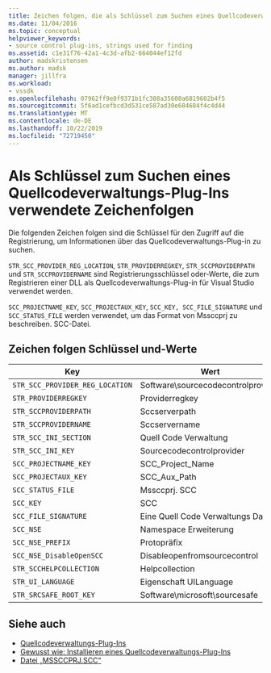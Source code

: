 ```yaml
---
title: Zeichen folgen, die als Schlüssel zum Suchen eines Quellcodeverwaltungs-Plug-ins verwendet werden | Microsoft-Dokumentation
ms.date: 11/04/2016
ms.topic: conceptual
helpviewer_keywords:
- source control plug-ins, strings used for finding
ms.assetid: c1e31f76-42a1-4c3d-afb2-664044ef12fd
author: madskristensen
ms.author: madsk
manager: jillfra
ms.workload:
- vssdk
ms.openlocfilehash: 07962ff9e0f9371b1fc308a35600a6819602b4f5
ms.sourcegitcommit: 5f6ad1cefbcd3d531ce587ad30e684684f4c4d44
ms.translationtype: MT
ms.contentlocale: de-DE
ms.lasthandoff: 10/22/2019
ms.locfileid: "72719450"
---
```

# <a name="strings-used-as-keys-for-finding-a-source-control-plug-in"></a>Als Schlüssel zum Suchen eines Quellcodeverwaltungs-Plug-Ins verwendete Zeichenfolgen
Die folgenden Zeichen folgen sind die Schlüssel für den Zugriff auf die Registrierung, um Informationen über das Quellcodeverwaltungs-Plug-in zu suchen.

 `STR_SCC_PROVIDER_REG_LOCATION`, `STR_PROVIDERREGKEY`, `STR_SCCPROVIDERPATH` und `STR_SCCPROVIDERNAME` sind Registrierungsschlüssel oder-Werte, die zum Registrieren einer DLL als Quellcodeverwaltungs-Plug-in für Visual Studio verwendet werden.

 `SCC_PROJECTNAME_KEY`, `SCC_PROJECTAUX_KEY`, `SCC_KEY, SCC_FILE_SIGNATURE` und `SCC_STATUS_FILE` werden verwendet, um das Format von Mssccprj zu beschreiben. SCC-Datei.

## <a name="string-keys-and-values"></a>Zeichen folgen Schlüssel und-Werte

|Key|Wert|
|---------|-----------|
|`STR_SCC_PROVIDER_REG_LOCATION`|Software\sourcecodecontrolprovider|
|`STR_PROVIDERREGKEY`|Providerregkey|
|`STR_SCCPROVIDERPATH`|Sccserverpath|
|`STR_SCCPROVIDERNAME`|Sccservername|
|`STR_SCC_INI_SECTION`|Quell Code Verwaltung|
|`STR_SCC_INI_KEY`|Sourcecodecontrolprovider|
|`SCC_PROJECTNAME_KEY`|SCC_Project_Name|
|`SCC_PROJECTAUX_KEY`|SCC_Aux_Path|
|`SCC_STATUS_FILE`|Mssccprj. SCC|
|`SCC_KEY`|SCC|
|`SCC_FILE_SIGNATURE`|Eine Quell Code Verwaltungs Datei|
|`SCC_NSE`|Namespace Erweiterung|
|`SCC_NSE_PREFIX`|Protopräfix|
|`SCC_NSE_DisableOpenSCC`|Disableopenfromsourcecontrol|
|`STR_SCCHELPCOLLECTION`|Helpcollection|
|`STR_UI_LANGUAGE`|Eigenschaft UILanguage|
|`STR_SRCSAFE_ROOT_KEY`|Software\microsoft\sourcesafe|

## <a name="see-also"></a>Siehe auch
- [Quellcodeverwaltungs-Plug-Ins](../extensibility/source-control-plug-ins.md)
- [Gewusst wie: Installieren eines Quellcodeverwaltungs-Plug-Ins](../extensibility/internals/how-to-install-a-source-control-plug-in.md)
- [Datei „MSSCCPRJ.SCC“](../extensibility/mssccprj-scc-file.md)